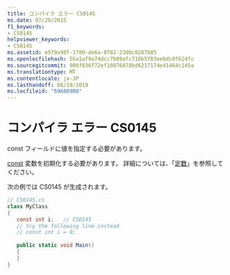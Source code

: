```yaml
---
title: コンパイラ エラー CS0145
ms.date: 07/20/2015
f1_keywords:
- CS0145
helpviewer_keywords:
- CS0145
ms.assetid: e5f9a90f-1700-4e6a-8f82-23d0c0287b85
ms.openlocfilehash: 5ba1af9a74dcc7b09afc716b5f83eebdc0f624fc
ms.sourcegitcommit: 986f836f72ef10876878bd6217174e41464c145a
ms.translationtype: MT
ms.contentlocale: ja-JP
ms.lasthandoff: 08/19/2019
ms.locfileid: "69600908"
---
```

# <a name="compiler-error-cs0145"></a>コンパイラ エラー CS0145
const フィールドに値を指定する必要があります。  
  
 [const](../language-reference/keywords/const.md) 変数を初期化する必要があります。 詳細については、「[定数](../programming-guide/classes-and-structs/constants.md)」を参照してください。  
  
 次の例では CS0145 が生成されます。  
  
```csharp  
// CS0145.cs  
class MyClass  
{  
   const int i;   // CS0145  
   // try the following line instead  
   // const int i = 0;  
  
   public static void Main()  
   {  
   }  
}  
```
